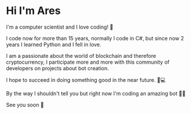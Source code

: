 # Hi I'm Ares 

I'm a computer scientist and I love coding! 💖

I code now for more than 15 years, normally I code in C#, but since now 2 years I learned Python and I fell in love.

I am a passionate about the world of blockchain and therefore cryptocurrency, I participate more and more with this community of developers on projects about bot creation.

I hope to succeed in doing something good in the near future. 🧑💻

By the way I shouldn't tell you but right now I'm coding an amazing bot 👀🤫

See you soon 🤙


<!---
Ares1304/Ares1304 is a ✨ special ✨ repository because its `README.md` (this file) appears on your GitHub profile.
You can click the Preview link to take a look at your changes.
--->
